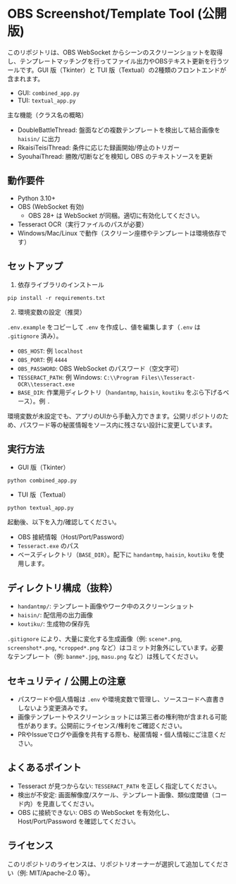 # OBS Screenshot/Template Tool (公開版)

このリポジトリは、OBS WebSocket からシーンのスクリーンショットを取得し、テンプレートマッチングを行ってファイル出力やOBSテキスト更新を行うツールです。GUI 版（Tkinter）と TUI 版（Textual）の2種類のフロントエンドが含まれます。

- GUI: `combined_app.py`
- TUI: `textual_app.py`

主な機能（クラス名の概略）

- DoubleBattleThread: 盤面などの複数テンプレートを検出して結合画像を `haisin/` に出力
- RkaisiTeisiThread: 条件に応じた録画開始/停止のトリガー
- SyouhaiThread: 勝敗/切断などを検知し OBS のテキストソースを更新

## 動作要件

- Python 3.10+
- OBS (WebSocket 有効)
  - OBS 28+ は WebSocket が同梱。適切に有効化してください。
- Tesseract OCR（実行ファイルのパスが必要）
- Windows/Mac/Linux で動作（スクリーン座標やテンプレートは環境依存です）

## セットアップ

1) 依存ライブラリのインストール

```
pip install -r requirements.txt
```

2) 環境変数の設定（推奨）

`.env.example` をコピーして `.env` を作成し、値を編集します（`.env` は `.gitignore` 済み）。

- `OBS_HOST`: 例 `localhost`
- `OBS_PORT`: 例 `4444`
- `OBS_PASSWORD`: OBS WebSocket のパスワード（空文字可）
- `TESSERACT_PATH`: 例 Windows: `C:\\Program Files\\Tesseract-OCR\\tesseract.exe`
- `BASE_DIR`: 作業用ディレクトリ（`handantmp`, `haisin`, `koutiku` をぶら下げるベース）。例 `.`

環境変数が未設定でも、アプリのUIから手動入力できます。公開リポジトリのため、パスワード等の秘匿情報をソース内に残さない設計に変更しています。

## 実行方法

- GUI 版（Tkinter）

```
python combined_app.py
```

- TUI 版（Textual）

```
python textual_app.py
```

起動後、以下を入力/確認してください。

- OBS 接続情報（Host/Port/Password）
- `Tesseract.exe` のパス
- ベースディレクトリ（`BASE_DIR`）。配下に `handantmp`, `haisin`, `koutiku` を使用します。

## ディレクトリ構成（抜粋）

- `handantmp/`: テンプレート画像やワーク中のスクリーンショット
- `haisin/`: 配信用の出力画像
- `koutiku/`: 生成物の保存先

`.gitignore` により、大量に変化する生成画像（例: `scene*.png`, `screenshot*.png`, `*cropped*.png` など）はコミット対象外にしています。必要なテンプレート（例: `banme*.jpg`, `masu.png` など）は残してください。

## セキュリティ / 公開上の注意

- パスワードや個人情報は `.env` や環境変数で管理し、ソースコードへ直書きしないよう変更済みです。
- 画像テンプレートやスクリーンショットには第三者の権利物が含まれる可能性があります。公開前にライセンス/権利をご確認ください。
- PRやIssueでログや画像を共有する際も、秘匿情報・個人情報にご注意ください。

## よくあるポイント

- Tesseract が見つからない: `TESSERACT_PATH` を正しく指定してください。
- 検出が不安定: 画面解像度/スケール、テンプレート画像、類似度閾値（コード内）を見直してください。
- OBS に接続できない: OBS の WebSocket を有効化し、Host/Port/Password を確認してください。

## ライセンス

このリポジトリのライセンスは、リポジトリオーナーが選択して追加してください（例: MIT/Apache-2.0 等）。
